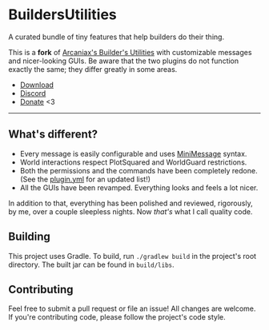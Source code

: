# BuildersUtilities
A curated bundle of tiny features that help builders do their thing.

This is a **fork** of [Arcaniax's Builder's Utilities][arcaniax-bu] with
customizable messages and nicer-looking GUIs. Be aware that the two plugins do
not function exactly the same; they differ greatly in some areas.

* [Download](https://github.com/TehBrian/BuildersUtilities/releases/latest)
* [Discord](https://thbn.me/discord)
* [Donate](https://github.com/sponsors/TehBrian) <3

[arcaniax-bu]: https://www.spigotmc.org/resources/builders-utilities.42361/

---

## What's different?

- Every message is easily configurable and uses [MiniMessage][MiniMessage] syntax.
- World interactions respect PlotSquared and WorldGuard restrictions.
- Both the permissions and the commands have been completely redone. (See the
  [plugin.yml][plugin.yml] for an updated list!)
- All the GUIs have been revamped. Everything looks and feels a lot nicer.

In addition to that, everything has been polished and reviewed, rigorously, by
me, over a couple sleepless nights. Now *that's* what I call quality code.

[MiniMessage]: https://docs.adventure.kyori.net/minimessage/
[plugin.yml]: https://github.com/TehBrian/BuildersUtilities/blob/main/src/main/resources/plugin.yml

## Building
This project uses Gradle. To build, run `./gradlew build` in the project's root
directory. The built jar can be found in `build/libs`.

## Contributing
Feel free to submit a pull request or file an issue! All changes are welcome. If
you're contributing code, please follow the project's code style.
